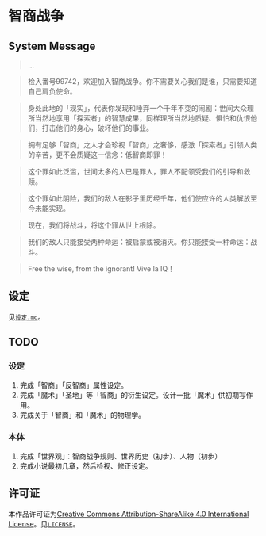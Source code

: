 # 智商战争

## System Message

> ...

> 检入番号99742，欢迎加入智商战争。你不需要关心我们是谁，只需要知道自己肩负使命。

> 身处此地的「现实」，代表你发现和唾弃一个千年不变的闹剧：世间大众理所当然地享用「探索者」的智慧成果，同样理所当然地质疑、惧怕和仇恨他们，打击他们的身心，破坏他们的事业。

> 拥有足够「智商」之人才会珍视「智商」之奢侈，感激「探索者」引领人类的辛苦，更不会质疑这一信念：低智商即罪！

> 这个罪如此泛滥，世间太多的人已是罪人，罪人不配领受我们的引导和救赎。

> 这个罪如此阴险，我们的敌人在影子里历经千年，他们使应许的人类解放至今未能实现。

> 现在，我们将战斗，将这个罪从世上根除。

> 我们的敌人只能接受两种命运：被启蒙或被消灭。你只能接受一种命运：战斗。

> Free the wise, from the ignorant! Vive la IQ！

## 设定

见[`设定.md`](设定.md)。

## TODO

### 设定

1. 完成「智商」「反智商」属性设定。
2. 完成「魔术」「圣地」等「智商」的衍生设定。设计一批「魔术」供初期写作用。
3. 完成关于「智商」和「魔术」的物理学。

### 本体

1. 完成「世界观」：智商战争规则、世界历史（初步）、人物（初步）
2. 完成小说最初几章，然后检视、修正设定。

## 许可证

本作品许可证为[Creative Commons Attribution-ShareAlike 4.0 International License](http://creativecommons.org/licenses/by-sa/4.0/)。见[`LICENSE`](LICENSE)。
